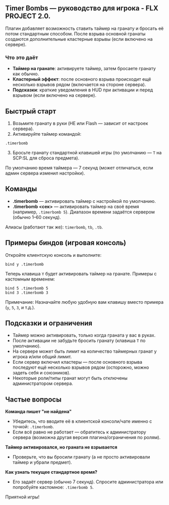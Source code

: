 ## Timer Bombs — руководство для игрока - FLX PROJECT 2.0.

Плагин добавляет возможность ставить таймер на гранату и бросать её потом стандартным способом. После взрыва основной гранаты создаются дополнительные кластерные взрывы (если включено на сервере).

### Что это даёт
- **Таймер на гранате**: активируете таймер, затем бросаете гранату как обычно.
- **Кластерный эффект**: после основного взрыва происходит ещё несколько взрывов рядом (включается на стороне сервера).
- **Подсказки**: краткие уведомления в HUD при активации и перед взрывом (если включено на сервере).

## Быстрый старт
1) Возьмите гранату в руки (HE или Flash — зависит от настроек сервера).
2) Активируйте таймер командой:

```
.timerbomb
```

3) Бросьте гранату стандартной клавишей игры (по умолчанию — `T` на SCP:SL для сброса предмета).

По умолчанию время таймера — 7 секунд (может отличаться, если админ сервера изменил настройки).

## Команды
- **.timerbomb** — активировать таймер с настройкой по умолчанию.
- **.timerbomb <сек>** — активировать таймер на своё время (например, `.timerbomb 5`). Диапазон времени задаётся сервером (обычно 1–60 секунд).

Алиасы (работают так же): `timerbomb`, `tb`, `.tb`.

## Примеры биндов (игровая консоль)
Откройте клиентскую консоль и выполните:

```
bind y .timerbomb
```

Теперь клавиша `Y` будет активировать таймер на гранате. Примеры с кастомным временем:

```
bind 5 .timerbomb 5
bind 3 .timerbomb 3
```

Примечание: Назначайте любую удобную вам клавишу вместо примера (`y`, `5`, `3`, и т.д.).

## Подсказки и ограничения
- Таймер можно активировать, только когда граната у вас в руках.
- После активации не забудьте бросить гранату (клавиша `T` по умолчанию).
- На сервере может быть лимит на количество таймерных гранат у игрока и/или общий лимит.
- Если сервер включил кластеры — после основного взрыва последуют ещё несколько взрывов рядом (осторожно, можно задеть себя и союзников).
- Некоторые роли/типы гранат могут быть отключены администратором сервера.

## Частые вопросы
**Команда пишет "не найдена"**
- Убедитесь, что вводите её в клиентской консоли/чате именно с точкой: `.timerbomb`.
- Если всё равно не работает — обратитесь к администратору сервера (возможна другая версия плагина/ограничения по ролям).

**Таймер активировался, но граната не взрывается**
- Проверьте, что вы бросили гранату (а не просто активировали таймер и убрали предмет).

**Как узнать текущее стандартное время?**
- Его задаёт сервер (обычно 7 секунд). Спросите администратора или попробуйте кастомное: `.timerbomb 5`.

Приятной игры!
